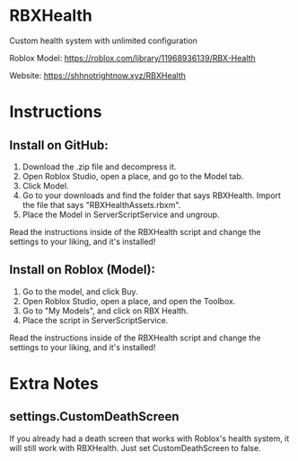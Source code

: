 # RBXHealth
Custom health system with unlimited configuration

Roblox Model: https://roblox.com/library/11968936139/RBX-Health

Website: https://shhnotrightnow.xyz/RBXHealth

# Instructions

## Install on GitHub:

1) Download the .zip file and decompress it.
2) Open Roblox Studio, open a place, and go to the Model tab.
3) Click Model.
4) Go to your downloads and find the folder that says RBXHealth. Import the file that says "RBXHealthAssets.rbxm".
5) Place the Model in ServerScriptService and ungroup.

Read the instructions inside of the RBXHealth script and change the settings to your liking, and it's installed!

## Install on Roblox (Model):

1) Go to the model, and click Buy.
2) Open Roblox Studio, open a place, and open the Toolbox.
3) Go to "My Models", and click on RBX Health.
4) Place the script in ServerScriptService.

Read the instructions inside of the RBXHealth script and change the settings to your liking, and it's installed!

# Extra Notes

## settings.CustomDeathScreen
If you already had a death screen that works with Roblox's health system, it will still work with RBXHealth. Just set CustomDeathScreen to false.
